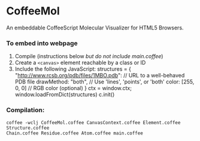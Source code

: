 CoffeeMol
=========

An embeddable CoffeeScript Molecular Visualizer for HTML5 Browsers.

### To embed into webpage
1. Compile (instructions below *but do not include main.coffee*)
2. Create a `<canvas>` element reachable by a class or ID
3. Include the following JavaScript:
    structures = {
    	"http://www.rcsb.org/pdb/files/1MBO.pdb":    // URL to a well-behaved PDB file
    		drawMethod: "both",						 // Use 'lines', 'points', or 'both'
    		color: [255, 0, 0]						 // RGB color (optional)
    }
    ctx = window.ctx;
    window.loadFromDict(structures)
    c.init()

### Compilation:

    coffee -wclj CoffeeMol.coffee CanvasContext.coffee Element.coffee Structure.coffee 
    Chain.coffee Residue.coffee Atom.coffee main.coffee
